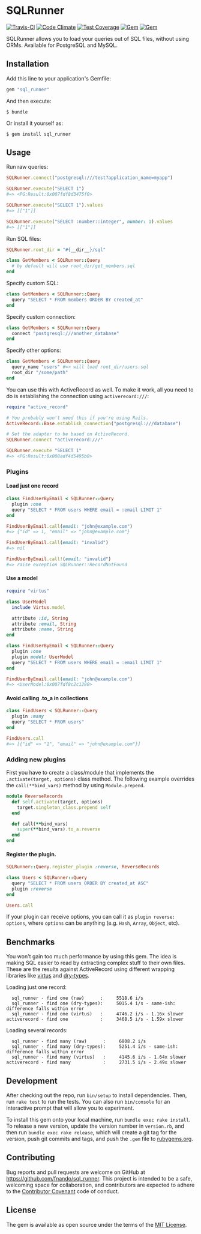 # SQLRunner

[![Travis-CI](https://travis-ci.org/fnando/sql_runner.svg)](https://travis-ci.org/fnando/sql_runner)
[![Code Climate](https://codeclimate.com/github/fnando/sql_runner/badges/gpa.svg)](https://codeclimate.com/github/fnando/sql_runner)
[![Test Coverage](https://codeclimate.com/github/fnando/sql_runner/badges/coverage.svg)](https://codeclimate.com/github/fnando/sql_runner/coverage)
[![Gem](https://img.shields.io/gem/v/sql_runner.svg)](https://rubygems.org/gems/sql_runner)
[![Gem](https://img.shields.io/gem/dt/sql_runner.svg)](https://rubygems.org/gems/sql_runner)

SQLRunner allows you to load your queries out of SQL files, without using ORMs.
Available for PostgreSQL and MySQL.

## Installation

Add this line to your application's Gemfile:

```ruby
gem "sql_runner"
```

And then execute:

    $ bundle

Or install it yourself as:

    $ gem install sql_runner

## Usage

Run raw queries:

```ruby
SQLRunner.connect("postgresql:///test?application_name=myapp")

SQLRunner.execute("SELECT 1")
#=> <PG:Result:0x007fdf8d3475f0>

SQLRunner.execute("SELECT 1").values
#=> [["1"]]

SQLRunner.execute("SELECT :number::integer", number: 1).values
#=> [["1"]]
```

Run SQL files:

```ruby
SQLRunner.root_dir = "#{__dir__}/sql"

class GetMembers < SQLRunner::Query
  # by default will use root_dir/get_members.sql
end
```

Specify custom SQL:

```ruby
class GetMembers < SQLRunner::Query
  query "SELECT * FROM members ORDER BY created_at"
end
```

Specify custom connection:

```ruby
class GetMembers < SQLRunner::Query
  connect "postgresql:///another_database"
end
```

Specify other options:

```ruby
class GetMembers < SQLRunner::Query
  query_name "users" #=> will load root_dir/users.sql
  root_dir "/some/path"
end
```

You can use this with ActiveRecord as well. To make it work, all you need to do
is establishing the connection using `activerecord:///`:

```ruby
require "active_record"

# You probably won't need this if you're using Rails.
ActiveRecord::Base.establish_connection("postgresql:///database")

# Set the adapter to be based on ActiveRecord.
SQLRunner.connect "activerecord:///"

SQLRunner.execute "SELECT 1"
#=> <PG:Result:0x008adf4d5495b0>
```

### Plugins

#### Load just one record

```ruby
class FindUserByEmail < SQLRunner::Query
  plugin :one
  query "SELECT * FROM users WHERE email = :email LIMIT 1"
end

FindUserByEmail.call(email: "john@example.com")
#=> {"id" => 1, "email" => "john@example.com"}

FindUserByEmail.call(email: "invalid")
#=> nil

FindUserByEmail.call!(email: "invalid")
#=> raise exception SQLRunner::RecordNotFound
```

#### Use a model

```ruby
require "virtus"

class UserModel
  include Virtus.model

  attribute :id, String
  attribute :email, String
  attribute :name, String
end

class FindUserByEmail < SQLRunner::Query
  plugin :one
  plugin model: UserModel
  query "SELECT * FROM users WHERE email = :email LIMIT 1"
end

FindUserByEmail.call(email: "john@example.com")
#=> <UserModel:0x007fdf8c2c1280>
```

#### Avoid calling .to_a in collections

```ruby
class FindUsers < SQLRunner::Query
  plugin :many
  query "SELECT * FROM users"
end

FindUsers.call
#=> [{"id" => "1", "email" => "john@example.com"}]
```

### Adding new plugins

First you have to create a class/module that implements the
`.activate(target, options)` class method. The following example overrides the
`call(**bind_vars)` method by using `Module.prepend`.

```ruby
module ReverseRecords
  def self.activate(target, options)
    target.singleton_class.prepend self
  end

  def call(**bind_vars)
    super(**bind_vars).to_a.reverse
  end
end
```

#### Register the plugin.

```ruby
SQLRunner::Query.register_plugin :reverse, ReverseRecords

class Users < SQLRunner::Query
  query "SELECT * FROM users ORDER BY created_at ASC"
  plugin :reverse
end

Users.call
```

If your plugin can receive options, you can call it as
`plugin reverse: options`, where `options` can be anything (e.g. `Hash`,
`Array`, `Object`, etc).

## Benchmarks

You won't gain too much performance by using this gem. The idea is making SQL
easier to read by extracting complex stuff to their own files. These are the
results against ActiveRecord using different wrapping libraries like
[virtus](https://rubygems.org/gems/virtus) and
[dry-types](https://rubygems.org/gems/dry-types).

Loading just one record:

```
  sql_runner - find one (raw)      :     5518.6 i/s
  sql_runner - find one (dry-types):     5015.4 i/s - same-ish: difference falls within error
  sql_runner - find one (virtus)   :     4746.2 i/s - 1.16x slower
activerecord - find one            :     3468.5 i/s - 1.59x slower
```

Loading several records:

```
  sql_runner - find many (raw)      :     6808.2 i/s
  sql_runner - find many (dry-types):     5251.4 i/s - same-ish: difference falls within error
  sql_runner - find many (virtus)   :     4145.6 i/s - 1.64x slower
activerecord - find many            :     2731.5 i/s - 2.49x slower
```

## Development

After checking out the repo, run `bin/setup` to install dependencies. Then, run
`rake test` to run the tests. You can also run `bin/console` for an interactive
prompt that will allow you to experiment.

To install this gem onto your local machine, run `bundle exec rake install`. To
release a new version, update the version number in `version.rb`, and then run
`bundle exec rake release`, which will create a git tag for the version, push
git commits and tags, and push the `.gem` file to
[rubygems.org](https://rubygems.org).

## Contributing

Bug reports and pull requests are welcome on GitHub at
https://github.com/fnando/sql_runner. This project is intended to be a safe,
welcoming space for collaboration, and contributors are expected to adhere to
the [Contributor Covenant](http://contributor-covenant.org) code of conduct.

## License

The gem is available as open source under the terms of the
[MIT License](http://opensource.org/licenses/MIT).
